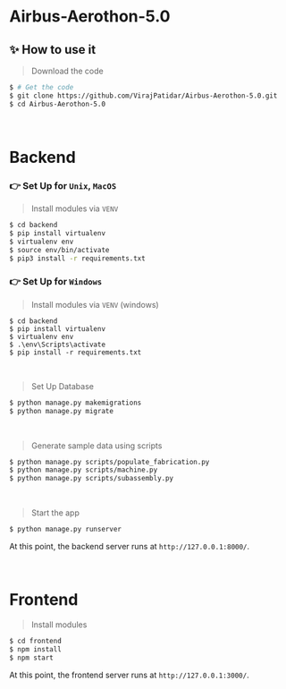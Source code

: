 # Airbus-Aerothon-5.0

## ✨ How to use it

> Download the code 

```bash
$ # Get the code
$ git clone https://github.com/VirajPatidar/Airbus-Aerothon-5.0.git 
$ cd Airbus-Aerothon-5.0
```

<br />

# Backend

### 👉 Set Up for `Unix`, `MacOS` 


> Install modules via `VENV`  

```bash
$ cd backend
$ pip install virtualenv
$ virtualenv env
$ source env/bin/activate
$ pip3 install -r requirements.txt
```
### 👉 Set Up for `Windows` 

> Install modules via `VENV` (windows) 

```
$ cd backend
$ pip install virtualenv
$ virtualenv env
$ .\env\Scripts\activate
$ pip install -r requirements.txt
```

<br />

> Set Up Database

```bash
$ python manage.py makemigrations
$ python manage.py migrate
```

<br />

> Generate sample data using scripts
```bash
$ python manage.py scripts/populate_fabrication.py 
$ python manage.py scripts/machine.py 
$ python manage.py scripts/subassembly.py
```
<br />

> Start the app

```bash
$ python manage.py runserver
```

At this point, the backend server runs at `http://127.0.0.1:8000/`. 

<br />

# Frontend

> Install modules 
```bash
$ cd frontend
$ npm install
$ npm start

```
At this point, the frontend server runs at `http://127.0.0.1:3000/`.

<br />
